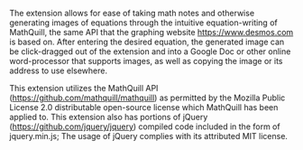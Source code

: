 The extension allows for ease of taking math notes and otherwise generating images of equations through the intuitive equation-writing of MathQuill, the same API that the graphing website https://www.desmos.com is based on.
After entering the desired equation, the generated image can be click-dragged out of the extension and into a Google Doc or other online word-processor that supports images, as well as copying the image or its address to use elsewhere.


This extension utilizes the MathQuill API (https://github.com/mathquill/mathquill) as permitted by the Mozilla Public License 2.0 distributable open-source license which MathQuill has been applied to.
This extension also has portions of jQuery (https://github.com/jquery/jquery) compiled code included in the form of jquery.min.js; The usage of jQuery complies with its attributed MIT license.
